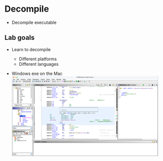 # Decompile
* Decompile executable

## Lab goals

* Learn to decompile
   * Different platforms
   * Different languages


* Windows exe on the Mac
![](../images/02.png)